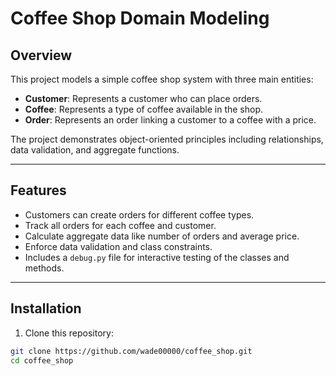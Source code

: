 # Coffee Shop Domain Modeling

## Overview

This project models a simple coffee shop system with three main entities:

- **Customer**: Represents a customer who can place orders.
- **Coffee**: Represents a type of coffee available in the shop.
- **Order**: Represents an order linking a customer to a coffee with a price.

The project demonstrates object-oriented principles including relationships, data validation, and aggregate functions.

---

## Features

- Customers can create orders for different coffee types.
- Track all orders for each coffee and customer.
- Calculate aggregate data like number of orders and average price.
- Enforce data validation and class constraints.
- Includes a `debug.py` file for interactive testing of the classes and methods.

---

## Installation

1. Clone this repository:

```bash
git clone https://github.com/wade00000/coffee_shop.git
cd coffee_shop
